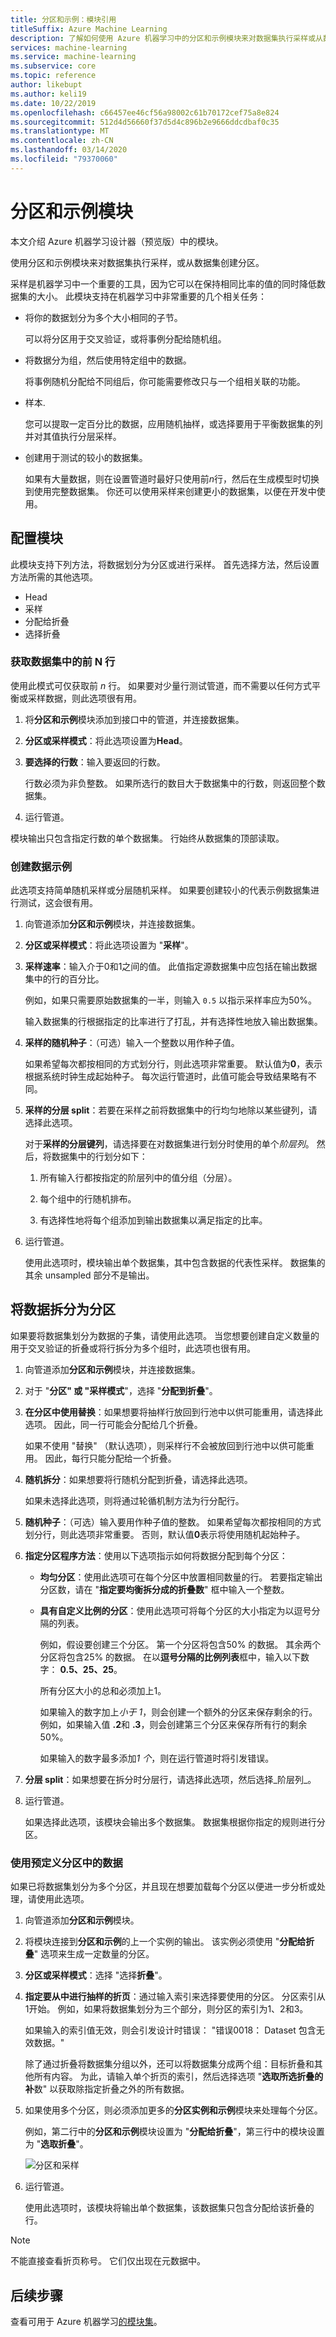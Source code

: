 ```yaml
---
title: 分区和示例：模块引用
titleSuffix: Azure Machine Learning
description: 了解如何使用 Azure 机器学习中的分区和示例模块来对数据集执行采样或从数据集创建分区。
services: machine-learning
ms.service: machine-learning
ms.subservice: core
ms.topic: reference
author: likebupt
ms.author: keli19
ms.date: 10/22/2019
ms.openlocfilehash: c66457ee46cf56a98002c61b70172cef75a8e824
ms.sourcegitcommit: 512d4d56660f37d5d4c896b2e9666ddcdbaf0c35
ms.translationtype: MT
ms.contentlocale: zh-CN
ms.lasthandoff: 03/14/2020
ms.locfileid: "79370060"
---
```

# <a name="partition-and-sample-module"></a>分区和示例模块

本文介绍 Azure 机器学习设计器（预览版）中的模块。

使用分区和示例模块来对数据集执行采样，或从数据集创建分区。

采样是机器学习中一个重要的工具，因为它可以在保持相同比率的值的同时降低数据集的大小。 此模块支持在机器学习中非常重要的几个相关任务： 

- 将你的数据划分为多个大小相同的子节。 

  可以将分区用于交叉验证，或将事例分配给随机组。

- 将数据分为组，然后使用特定组中的数据。 

  将事例随机分配给不同组后，你可能需要修改只与一个组相关联的功能。

- 样本. 

  您可以提取一定百分比的数据，应用随机抽样，或选择要用于平衡数据集的列并对其值执行分层采样。

- 创建用于测试的较小的数据集。 

  如果有大量数据，则在设置管道时最好只使用前*n*行，然后在生成模型时切换到使用完整数据集。 你还可以使用采样来创建更小的数据集，以便在开发中使用。

## <a name="configure-the-module"></a>配置模块

此模块支持下列方法，将数据划分为分区或进行采样。 首先选择方法，然后设置方法所需的其他选项。

- Head
- 采样
- 分配给折叠
- 选择折叠

### <a name="get-top-n-rows-from-a-dataset"></a>获取数据集中的前 N 行

使用此模式可仅获取前 *n* 行。 如果要对少量行测试管道，而不需要以任何方式平衡或采样数据，则此选项很有用。

1. 将**分区和示例**模块添加到接口中的管道，并连接数据集。  

1. **分区或采样模式**：将此选项设置为**Head**。

1. **要选择的行数**：输入要返回的行数。

   行数必须为非负整数。 如果所选行的数目大于数据集中的行数，则返回整个数据集。

1. 运行管道。

模块输出只包含指定行数的单个数据集。 行始终从数据集的顶部读取。

### <a name="create-a-sample-of-data"></a>创建数据示例

此选项支持简单随机采样或分层随机采样。 如果要创建较小的代表示例数据集进行测试，这会很有用。

1. 向管道添加**分区和示例**模块，并连接数据集。

1. **分区或采样模式**：将此选项设置为 "**采样**"。

1. **采样速率**：输入介于0和1之间的值。 此值指定源数据集中应包括在输出数据集中的行的百分比。

   例如，如果只需要原始数据集的一半，则输入 `0.5` 以指示采样率应为50%。

   输入数据集的行根据指定的比率进行了打乱，并有选择性地放入输出数据集。

1. **采样的随机种子**：（可选）输入一个整数以用作种子值。

   如果希望每次都按相同的方式划分行，则此选项非常重要。 默认值为**0**，表示根据系统时钟生成起始种子。 每次运行管道时，此值可能会导致结果略有不同。

1. **采样的分层 split**：若要在采样之前将数据集中的行均匀地除以某些键列，请选择此选项。

   对于**采样的分层键列**，请选择要在对数据集进行划分时使用的单个*阶层列*。 然后，将数据集中的行划分如下：

   1. 所有输入行都按指定的阶层列中的值分组（分层）。

   1. 每个组中的行随机排布。

   1. 有选择性地将每个组添加到输出数据集以满足指定的比率。


1. 运行管道。

   使用此选项时，模块输出单个数据集，其中包含数据的代表性采样。 数据集的其余 unsampled 部分不是输出。 

## <a name="split-data-into-partitions"></a>将数据拆分为分区

如果要将数据集划分为数据的子集，请使用此选项。 当您想要创建自定义数量的用于交叉验证的折叠或将行拆分为多个组时，此选项也很有用。

1. 向管道添加**分区和示例**模块，并连接数据集。

1. 对于 "**分区" 或 "采样模式**"，选择 "**分配到折叠**"。

1. **在分区中使用替换**：如果想要将抽样行放回到行池中以供可能重用，请选择此选项。 因此，同一行可能会分配给几个折叠。

   如果不使用 "替换" （默认选项），则采样行不会被放回到行池中以供可能重用。 因此，每行只能分配给一个折叠。

1. **随机拆分**：如果想要将行随机分配到折叠，请选择此选项。

   如果未选择此选项，则将通过轮循机制方法为行分配行。

1. **随机种子**：（可选）输入要用作种子值的整数。 如果希望每次都按相同的方式划分行，则此选项非常重要。 否则，默认值**0**表示将使用随机起始种子。

1. **指定分区程序方法**：使用以下选项指示如何将数据分配到每个分区：

   - **均匀分区**：使用此选项可在每个分区中放置相同数量的行。 若要指定输出分区数，请在 "**指定要均衡拆分成的折叠数**" 框中输入一个整数。

   - **具有自定义比例的分区**：使用此选项可将每个分区的大小指定为以逗号分隔的列表。

     例如，假设要创建三个分区。 第一个分区将包含50% 的数据。 其余两个分区将包含25% 的数据。 在以**逗号分隔的比例列表**框中，输入以下数字： **0.5、25、25**。

     所有分区大小的总和必须加上1。

     如果输入的数字加上*小于 1*，则会创建一个额外的分区来保存剩余的行。 例如，如果输入值 **.2**和 **.3**，则会创建第三个分区来保存所有行的剩余50%。
     
     如果输入的数字最多添加*1 个*，则在运行管道时将引发错误。

1. **分层 split**：如果想要在拆分时分层行，请选择此选项，然后选择_阶层列_。

1. 运行管道。

   如果选择此选项，该模块会输出多个数据集。 数据集根据你指定的规则进行分区。

### <a name="use-data-from-a-predefined-partition"></a>使用预定义分区中的数据  

如果已将数据集划分为多个分区，并且现在想要加载每个分区以便进一步分析或处理，请使用此选项。

1. 向管道添加**分区和示例**模块。

1. 将模块连接到**分区和示例**的上一个实例的输出。 该实例必须使用 "**分配给折叠**" 选项来生成一定数量的分区。

1. **分区或采样模式**：选择 "选择**折叠**"。

1. **指定要从中进行抽样的折页**：通过输入索引来选择要使用的分区。 分区索引从1开始。 例如，如果将数据集划分为三个部分，则分区的索引为1、2和3。

   如果输入的索引值无效，则会引发设计时错误： "错误0018： Dataset 包含无效数据。"

   除了通过折叠将数据集分组以外，还可以将数据集分成两个组：目标折叠和其他所有内容。 为此，请输入单个折页的索引，然后选择选项 "**选取所选折叠的补**数" 以获取除指定折叠之外的所有数据。

1. 如果使用多个分区，则必须添加更多的**分区实例和示例**模块来处理每个分区。

   例如，第二行中的**分区和示例**模块设置为 "**分配给折叠**"，第三行中的模块设置为 "**选取折叠**"。   

   ![分区和采样](./media/module/partition-and-sample.png)

1. 运行管道。

   使用此选项时，该模块将输出单个数据集，该数据集只包含分配给该折叠的行。

> [!NOTE]
>  不能直接查看折页称号。 它们仅出现在元数据中。

## <a name="next-steps"></a>后续步骤

查看可用于 Azure 机器学习[的模块集](module-reference.md)。 